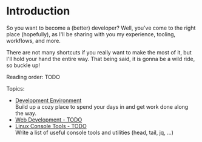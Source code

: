 # Introduction

So you want to become a (better) developer? Well, you've come to the right place (hopefully), as I'll be sharing with you my experience, tooling, workflows, and more.

There are not many shortcuts if you really want to make the most of it, but I'll hold your hand the entire way. That being said, it is gonna be a wild ride, so buckle up!

Reading order: TODO

Topics:

- [Development Environment](src/md/dev-environment/README.md) <br>
  Build up a cozy place to spend your days in and get work done along the way.
- [Web Development - TODO](README.md)<br>
- [Linux Console Tools - TODO](README.md)<br>
	Write a list of useful console tools and utilities (head, tail, jq, ...)